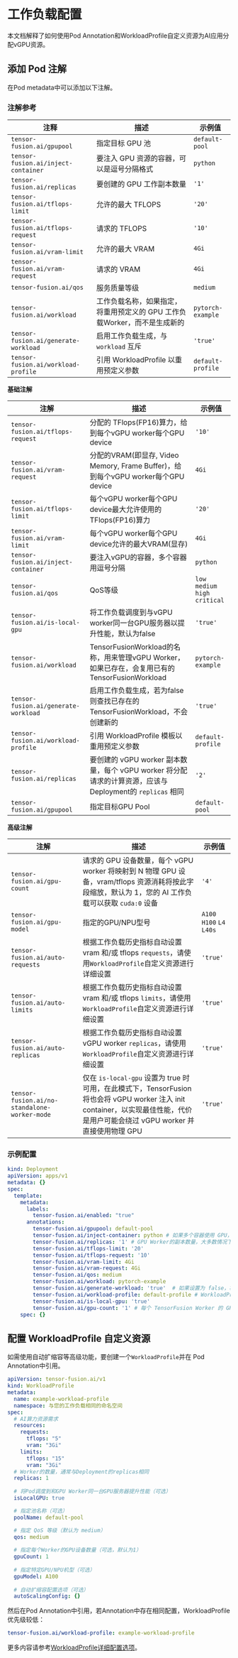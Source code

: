 # 工作负载配置

本文档解释了如何使用Pod Annotation和WorkloadProfile自定义资源为AI应用分配vGPU资源。

## 添加 Pod 注解

在Pod metadata中可以添加以下注解。

### 注解参考

| 注释 | 描述 | 示例值 |
|------------|-------------|---------------|
| `tensor-fusion.ai/gpupool` | 指定目标 GPU 池 | `default-pool` |
| `tensor-fusion.ai/inject-container` | 要注入 GPU 资源的容器，可以是逗号分隔格式 | `python` |
| `tensor-fusion.ai/replicas` | 要创建的 GPU 工作副本数量 | `'1'` |
| `tensor-fusion.ai/tflops-limit` | 允许的最大 TFLOPS | `'20'` |
| `tensor-fusion.ai/tflops-request` | 请求的 TFLOPS | `'10'` |
| `tensor-fusion.ai/vram-limit` | 允许的最大 VRAM | `4Gi` |
| `tensor-fusion.ai/vram-request` | 请求的 VRAM | `4Gi` |
| `tensor-fusion.ai/qos` | 服务质量等级 | `medium` |
| `tensor-fusion.ai/workload` | 工作负载名称，如果指定，将重用预定义的 GPU 工作负载Worker，而不是生成新的 | `pytorch-example` |
| `tensor-fusion.ai/generate-workload` | 启用工作负载生成，与 `workload` 互斥 | `'true'` |
| `tensor-fusion.ai/workload-profile` | 引用 WorkloadProfile 以重用预定义参数 | `default-profile` |


**基础注解**

| 注解 | 描述 | 示例值 |
|------------|-------------|---------------|
| `tensor-fusion.ai/tflops-request` | 分配的 TFlops(FP16)算力，给到每个vGPU worker每个GPU device | `'10'` |
| `tensor-fusion.ai/vram-request` | 分配的VRAM(即显存, Video Memory, Frame Buffer)，给到每个vGPU worker每个GPU device | `4Gi` |
| `tensor-fusion.ai/tflops-limit` | 每个vGPU worker每个GPU device最大允许使用的TFlops(FP16)算力 | `'20'` |
| `tensor-fusion.ai/vram-limit` | 每个vGPU worker每个GPU device允许的最大VRAM(显存) | `4Gi` |
| `tensor-fusion.ai/inject-container` | 要注入vGPU的容器，多个容器用逗号分隔 | `python` |
| `tensor-fusion.ai/qos` | QoS等级 | `low` `medium` `high` `critical` |
| `tensor-fusion.ai/is-local-gpu` | 将工作负载调度到与vGPU worker同一台GPU服务器以提升性能，默认为false | `'true'` |
| `tensor-fusion.ai/workload` | TensorFusionWorkload的名称，用来管理vGPU Worker，如果已存在，会复用已有的TensorFusionWorkload | `pytorch-example` |
| `tensor-fusion.ai/generate-workload` | 启用工作负载生成，若为false则查找已存在的TensorFusionWorkload，不会创建新的 | `'true'` |
| `tensor-fusion.ai/workload-profile` | 引用 WorkloadProfile 模板以重用预定义参数 | `default-profile` |
| `tensor-fusion.ai/replicas` | 要创建的 vGPU worker 副本数量，每个 vGPU worker 将分配请求的计算资源，应该与Deployment的 `replicas` 相同 | `'2'` |
| `tensor-fusion.ai/gpupool` | 指定目标GPU Pool | `default-pool` |

**高级注解**

| 注解 | 描述 | 示例值 |
|------------|-------------|---------------|
| `tensor-fusion.ai/gpu-count` | 请求的 GPU 设备数量，每个 vGPU worker 将映射到 N 物理 GPU 设备，vram/tflops 资源消耗将按此字段缩放，默认为 1，您的 AI 工作负载可以获取 `cuda:0` 设备 | `'4'` |
| `tensor-fusion.ai/gpu-model` | 指定的GPU/NPU型号 | `A100` `H100` `L4` `L40s` |
| `tensor-fusion.ai/auto-requests` | 根据工作负载历史指标自动设置 vram 和/或 tflops `requests`，请使用`WorkloadProfile`自定义资源进行详细设置 | `'true'` |
| `tensor-fusion.ai/auto-limits` | 根据工作负载历史指标自动设置 vram 和/或 tflops `limits`，请使用`WorkloadProfile`自定义资源进行详细设置 | `'true'` |
| `tensor-fusion.ai/auto-replicas` | 根据工作负载历史指标自动设置 vGPU worker `replicas`，请使用`WorkloadProfile`自定义资源进行详细设置 | `'true'` |
| `tensor-fusion.ai/no-standalone-worker-mode` | 仅在 `is-local-gpu` 设置为 true 时可用，在此模式下，TensorFusion 将也会将 vGPU worker 注入 init container，以实现最佳性能，代价是用户可能会绕过 vGPU worker 并直接使用物理 GPU | `'true'` |

### 示例配置

```yaml
kind: Deployment
apiVersion: apps/v1
metadata: {}
spec:
  template:
    metadata:
      labels:
        tensor-fusion.ai/enabled: "true"
      annotations:
        tensor-fusion.ai/gpupool: default-pool
        tensor-fusion.ai/inject-container: python # 如果多个容器使用 GPU，可以用逗号分隔 // [!code highlight]
        tensor-fusion.ai/replicas: '1' # GPU Worker的副本数量，大多数情况下与 Deployment 副本相同 // [!code highlight]
        tensor-fusion.ai/tflops-limit: '20'
        tensor-fusion.ai/tflops-request: '10'
        tensor-fusion.ai/vram-limit: 4Gi
        tensor-fusion.ai/vram-request: 4Gi
        tensor-fusion.ai/qos: medium
        tensor-fusion.ai/workload: pytorch-example
        tensor-fusion.ai/generate-workload: 'true'  # 如果设置为 false，将使用 tensor-fusion.ai/workload 的工作负载，而不是启动新的 GPU Worker // [!code highlight]
        tensor-fusion.ai/workload-profile: default-profile # WorkloadProfile 优先级较低 // [!code highlight]
        tensor-fusion.ai/is-local-gpu: 'true'
        tensor-fusion.ai/gpu-count: '1' # 每个 TensorFusion Worker 的 GPU 设备数量
    spec: {} 
```

## 配置 WorkloadProfile 自定义资源

如需使用自动扩缩容等高级功能，要创建一个`WorkloadProfile`并在 Pod Annotation中引用。

```yaml
apiVersion: tensor-fusion.ai/v1
kind: WorkloadProfile
metadata:
  name: example-workload-profile
  namespace: 与您的工作负载相同的命名空间
spec:
  # AI算力资源需求
  resources:
    requests:
      tflops: "5"
      vram: "3Gi"
    limits:
      tflops: "15"
      vram: "3Gi"
  # Worker的数量，通常与Deployment的replicas相同
  replicas: 1
  
  # 将Pod调度到和GPU Worker同一台GPU服务器提升性能（可选）
  isLocalGPU: true

  # 指定池名称（可选）
  poolName: default-pool

  # 指定 QoS 等级（默认为 medium）
  qos: medium
  
  # 指定每个Worker的GPU设备数量（可选，默认为1）
  gpuCount: 1
  
  # 指定特定GPU/NPU机型（可选）
  gpuModel: A100
  
  # 自动扩缩容配置选项（可选）
  autoScalingConfig: {}
```

然后在Pod Annotation中引用，若Annotation中存在相同配置，WorkloadProfile优先级较低：

```yaml
tensor-fusion.ai/workload-profile: example-workload-profile
```

更多内容请参考[WorkloadProfile详细配置选项](./schema/workload-profile.md)。
